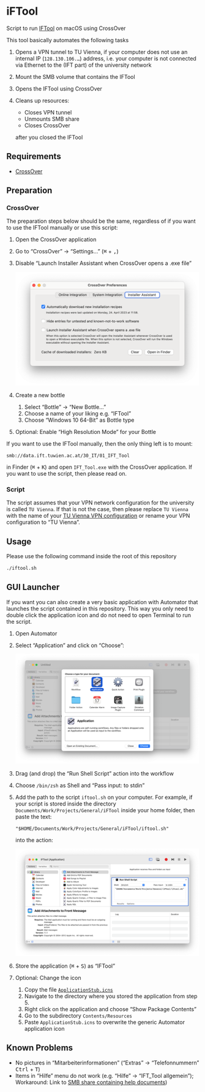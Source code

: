 # iFTool

Script to run [IFTool](smb://data.ift.tuwien.ac.at/30_IT/01_IFT_Tool) on macOS using CrossOver

This tool basically automates the following tasks

1. Opens a VPN tunnel to TU Vienna, if your computer does not use an internal IP (`128.130.106.…`) address, i.e. your computer is not connected via Ethernet to the (IFT part) of the university network
2. Mount the SMB volume that contains the IFTool
3. Opens the IFTool using CrossOver
4. Cleans up resources:

   - Closes VPN tunnel
   - Unmounts SMB share
   - Closes CrossOver

   after you closed the IFTool

[CrossOver]: https://www.codeweavers.com/crossover

## Requirements

- [CrossOver](https://www.codeweavers.com/crossover)

## Preparation

### CrossOver

The preparation steps below should be the same, regardless of if you want to use the IFTool manually or use this script:

1. Open the CrossOver application
2. Go to “CrossOver” → “Settings…” (<kbd>⌘</kbd> + <kbd>,</kbd>)
3. Disable “Launch Installer Assistant when CrossOver opens a .exe file”

   ![CrossOver Preferences](Pictures/CrossOver%20Preferences.webp)

4. Create a new bottle
   1. Select “Bottle” → “New Bottle…”
   2. Choose a name of your liking e.g. “IFTool”
   3. Choose “Windows 10 64-Bit” as Bottle type
5. Optional: Enable “High Resolution Mode” for your Bottle

If you want to use the IFTool manually, then the only thing left is to mount:

```
smb://data.ift.tuwien.ac.at/30_IT/01_IFT_Tool
```

in Finder (<kbd>⌘</kbd> + <kbd>K</kbd>) and open `IFT_Tool.exe` with the CrossOver application. If you want to use the script, then please read on.

### Script

The script assumes that your VPN network configuration for the university is called `TU Vienna`. If that is not the case, then please replace `TU Vienna` with the name of your [TU Vienna VPN configuration](https://www.it.tuwien.ac.at/en/services/network-infrastructure-and-server-services/tunet/vpn-virtual-private-network) or rename your VPN configuration to “TU Vienna”.

## Usage

Please use the following command inside the root of this repository

```sh
./iftool.sh
```

## GUI Launcher

If you want you can also create a very basic application with Automator that launches the script contained in this repository. This way you only need to double click the application icon and do not need to open Terminal to run the script.

1. Open Automator
2. Select “Application” and click on “Choose”:

   ![Create Application](Pictures/Create-Application.webp)

3. Drag (and drop) the “Run Shell Script” action into the workflow
4. Choose `/bin/zsh` as Shell and “Pass input: to stdin”
5. Add the path to the script `iftool.sh` on your computer. For example, if your script is stored inside the directory `Documents/Work/Projects/General/iFTool` inside your home folder, then paste the text:

   ```
   "$HOME/Documents/Work/Projects/General/iFTool/iftool.sh"
   ```

   into the action:

   ![Automator Application](Pictures/Automator-Application.webp)

6. Store the application (<kbd>⌘</kbd> + <kbd>S</kbd>) as “IFTool”
7. Optional: Change the icon

   1. Copy the file [`ApplicationStub.icns`](Pictures/ApplicationStub.icns)
   2. Navigate to the directory where you stored the application from step 5.
   3. Right click on the application and choose “Show Package Contents”
   4. Go to the subdirectory `Contents/Resources`
   5. Paste `ApplicationStub.icns` to overwrite the generic Automator application icon

## Known Problems

- No pictures in “Mitarbeiterinformationen” (“Extras” → “Telefonnummern” <kbd>Ctrl</kbd> + <kbd>T</kbd>)
- Items in “Hilfe” menu do not work (e.g. “Hilfe” → “IFT_Tool allgemein”); Workaround: Link to [SMB share containing help documents](smb://data.ift.tuwien.ac.at/01_IFT/40_Informationen-f%C3%BCr-neue-MA))

